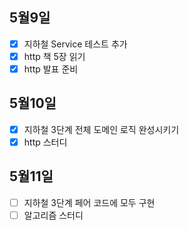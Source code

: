 ## 5월9일

- [x] 지하철 Service 테스트 추가
- [x] http 책 5장 읽기
- [x] http 발표 준비

## 5월10일

- [x] 지하철 3단계 전체 도메인 로직 완성시키기
- [x] http 스터디

## 5월11일

- [ ] 지하철 3단계 페어 코드에 모두 구현
- [ ] 알고리즘 스터디
